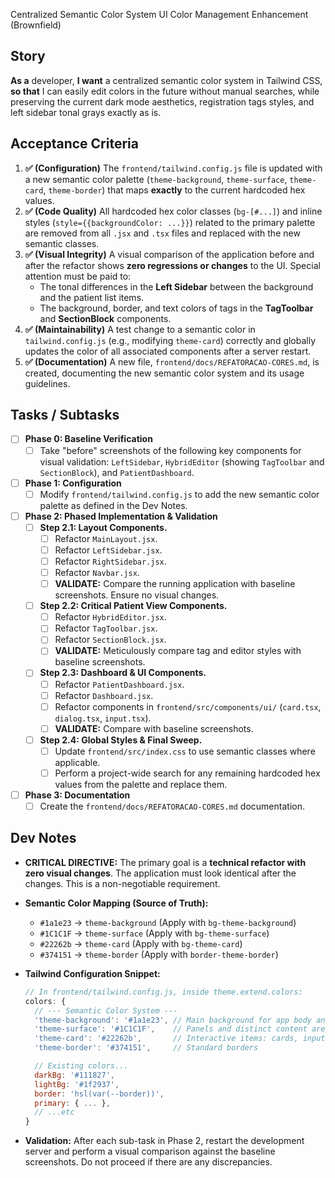 Centralized Semantic Color System
UI Color Management Enhancement (Brownfield)
## Story
**As a** developer,
**I want** a centralized semantic color system in Tailwind CSS,
**so that** I can easily edit colors in the future without manual searches, while preserving the current dark mode aesthetics, registration tags styles, and left sidebar tonal grays exactly as is.
## Acceptance Criteria
1.  **✅ (Configuration)** The `frontend/tailwind.config.js` file is updated with a new semantic color palette (`theme-background`, `theme-surface`, `theme-card`, `theme-border`) that maps **exactly** to the current hardcoded hex values.
2.  **✅ (Code Quality)** All hardcoded hex color classes (`bg-[#...]`) and inline styles (`style={{backgroundColor: ...}}`) related to the primary palette are removed from all `.jsx` and `.tsx` files and replaced with the new semantic classes.
3.  **✅ (Visual Integrity)** A visual comparison of the application before and after the refactor shows **zero regressions or changes** to the UI. Special attention must be paid to:
    * The tonal differences in the **Left Sidebar** between the background and the patient list items.
    * The background, border, and text colors of tags in the **TagToolbar** and **SectionBlock** components.
4.  **✅ (Maintainability)** A test change to a semantic color in `tailwind.config.js` (e.g., modifying `theme-card`) correctly and globally updates the color of all associated components after a server restart.
5.  **✅ (Documentation)** A new file, `frontend/docs/REFATORACAO-CORES.md`, is created, documenting the new semantic color system and its usage guidelines.
## Tasks / Subtasks
-   [ ] **Phase 0: Baseline Verification**
    -   [ ] Take "before" screenshots of the following key components for visual validation: `LeftSidebar`, `HybridEditor` (showing `TagToolbar` and `SectionBlock`), and `PatientDashboard`.
-   [ ] **Phase 1: Configuration**
    -   [ ] Modify `frontend/tailwind.config.js` to add the new semantic color palette as defined in the Dev Notes.
-   [ ] **Phase 2: Phased Implementation & Validation**
    -   [ ] **Step 2.1: Layout Components.**
        -   [ ] Refactor `MainLayout.jsx`.
        -   [ ] Refactor `LeftSidebar.jsx`.
        -   [ ] Refactor `RightSidebar.jsx`.
        -   [ ] Refactor `Navbar.jsx`.
        -   [ ] **VALIDATE:** Compare the running application with baseline screenshots. Ensure no visual changes.
    -   [ ] **Step 2.2: Critical Patient View Components.**
        -   [ ] Refactor `HybridEditor.jsx`.
        -   [ ] Refactor `TagToolbar.jsx`.
        -   [ ] Refactor `SectionBlock.jsx`.
        -   [ ] **VALIDATE:** Meticulously compare tag and editor styles with baseline screenshots.
    -   [ ] **Step 2.3: Dashboard & UI Components.**
        -   [ ] Refactor `PatientDashboard.jsx`.
        -   [ ] Refactor `Dashboard.jsx`.
        -   [ ] Refactor components in `frontend/src/components/ui/` (`card.tsx`, `dialog.tsx`, `input.tsx`).
        -   [ ] **VALIDATE:** Compare with baseline screenshots.
    -   [ ] **Step 2.4: Global Styles & Final Sweep.**
        -   [ ] Update `frontend/src/index.css` to use semantic classes where applicable.
        -   [ ] Perform a project-wide search for any remaining hardcoded hex values from the palette and replace them.
-   [ ] **Phase 3: Documentation**
    -   [ ] Create the `frontend/docs/REFATORACAO-CORES.md` documentation.
## Dev Notes
-   **CRITICAL DIRECTIVE:** The primary goal is a **technical refactor with zero visual changes**. The application must look identical after the changes. This is a non-negotiable requirement.
-   **Semantic Color Mapping (Source of Truth):**
    -   `#1a1e23` -> `theme-background` (Apply with `bg-theme-background`)
    -   `#1C1C1F` -> `theme-surface` (Apply with `bg-theme-surface`)
    -   `#22262b` -> `theme-card` (Apply with `bg-theme-card`)
    -   `#374151` -> `theme-border` (Apply with `border-theme-border`)
-   **Tailwind Configuration Snippet:**

    ```javascript
    // In frontend/tailwind.config.js, inside theme.extend.colors:
    colors: {
      // --- Semantic Color System ---
      'theme-background': '#1a1e23', // Main background for app body and sidebars
      'theme-surface': '#1C1C1F',    // Panels and distinct content areas
      'theme-card': '#22262b',       // Interactive items: cards, inputs, modals
      'theme-border': '#374151',     // Standard borders

      // Existing colors...
      darkBg: '#111827',
      lightBg: '#1f2937',
      border: 'hsl(var(--border))',
      primary: { ... },
      // ...etc
    }
    ```
-   **Validation:** After each sub-task in Phase 2, restart the development server and perform a visual comparison against the baseline screenshots. Do not proceed if there are any discrepancies.